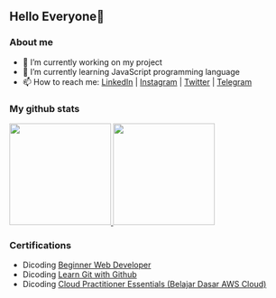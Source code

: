 ## Hello Everyone👋

### About me

- 🔭 I’m currently working on my project
- 🌱 I’m currently learning JavaScript programming language
- 📫 How to reach me: [LinkedIn](https://www.linkedin.com/mwlite/in/r-bagas-tricahyo-2b64b720a) | [Instagram](https://instagram.com/bagasstc) | [Twitter](https://twitter.com/bagasstc) | [Telegram](https://t.me/bagasstc)

### My github stats

<p align="left">
<a href="https://github.com/Bagastricahyo">
  <img height="180em" src="https://github-readme-stats-eight-theta.vercel.app/api?username=Bagastricahyo&show_icons=true&theme=algolia&include_all_commits=true&count_private=true"/>
  <img height="180em" src="https://github-readme-stats-eight-theta.vercel.app/api/top-langs/?username=Bagastricahyo&layout=compact&langs_count=8&theme=algolia"/>
</a>
</p>

### Certifications
- Dicoding [Beginner Web Developer](https://www.dicoding.com/certificates/6RPN88DJ5Z2M)
- Dicoding [Learn Git with Github](https://www.dicoding.com/certificates/L4PQ3G0WOPO1)
- Dicoding [Cloud Practitioner Essentials (Belajar Dasar AWS Cloud)](https://www.dicoding.com/certificates/6RPN88DJ5Z2M)



<!--
**Bagastricahyo/Bagastricahyo** is a ✨ _special_ ✨ repository because its `README.md` (this file) appears on your GitHub profile.

Here are some ideas to get you started:

- 👯 I’m looking to collaborate on ...
- 🤔 I’m looking for help with ...
- 💬 Ask me about ...
- 😄 Pronouns: ...
- ⚡ Fun fact: ...
-->
